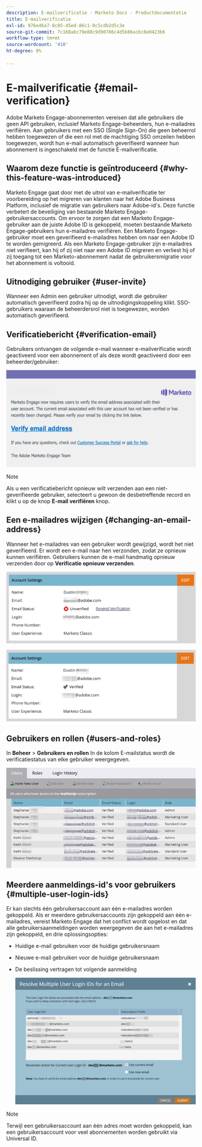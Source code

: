 ```yaml
---
description: E-mailverificatie - Marketo Docs - Productdocumentatie
title: E-mailverificatie
exl-id: 976e46a7-8c85-45ed-86c1-0c5cdb2d5c3e
source-git-commit: 7c168abc79e88c9d90786c4d5b86acbc8e0423b6
workflow-type: tm+mt
source-wordcount: '410'
ht-degree: 0%

---
```


# E-mailverificatie {#email-verification}

Adobe Marketo Engage-abonnementen vereisen dat alle gebruikers die geen API gebruiken, inclusief Marketo Engage-beheerders, hun e-mailadres verifiëren. Aan gebruikers met een SSO (Single Sign-On) die geen beheerrol hebben toegewezen of die een rol met de machtiging SSO omzeilen hebben toegewezen, wordt hun e-mail automatisch geverifieerd wanneer hun abonnement is ingeschakeld met de functie E-mailverificatie.

## Waarom deze functie is geïntroduceerd {#why-this-feature-was-introduced}

Marketo Engage gaat door met de uitrol van e-mailverificatie ter voorbereiding op het migreren van klanten naar het Adobe Business Platform, inclusief de migratie van gebruikers naar Adobe-id&#39;s. Deze functie verbetert de beveiliging van bestaande Marketo Engage-gebruikersaccounts. Om ervoor te zorgen dat een Marketo Engage-gebruiker aan de juiste Adobe ID is gekoppeld, moeten bestaande Marketo Engage-gebruikers hun e-mailadres verifiëren. Een Marketo Engage-gebruiker moet een geverifieerd e-mailadres hebben om naar een Adobe ID te worden gemigreerd. Als een Marketo Engage-gebruiker zijn e-mailadres niet verifieert, kan hij of zij niet naar een Adobe ID migreren en verliest hij of zij toegang tot een Marketo-abonnement nadat de gebruikersmigratie voor het abonnement is voltooid.

## Uitnodiging gebruiker {#user-invite}

Wanneer een Admin een gebruiker uitnodigt, wordt die gebruiker automatisch geverifieerd zodra hij op de uitnodigingskoppeling klikt. SSO-gebruikers waaraan de beheerdersrol niet is toegewezen, worden automatisch geverifieerd.

## Verificatiebericht {#verification-email}

Gebruikers ontvangen de volgende e-mail wanneer e-mailverificatie wordt geactiveerd voor een abonnement of als deze wordt geactiveerd door een beheerder/gebruiker:

![](assets/email-verification-1.png)

>[!NOTE]
>
>Als u een verificatiebericht opnieuw wilt verzenden aan een niet-geverifieerde gebruiker, selecteert u gewoon de desbetreffende record en klikt u op de knop **E-mail verifiëren** knop.

## Een e-mailadres wijzigen {#changing-an-email-address}

Wanneer het e-mailadres van een gebruiker wordt gewijzigd, wordt het niet geverifieerd. Er wordt een e-mail naar hen verzonden, zodat ze opnieuw kunnen verifiëren. Gebruikers kunnen de e-mail handmatig opnieuw verzenden door op **Verificatie opnieuw verzenden**.

![](assets/email-verification-2.png)

![](assets/email-verification-3.png)

## Gebruikers en rollen {#users-and-roles}

In **Beheer** > **Gebruikers en rollen** In de kolom E-mailstatus wordt de verificatiestatus van elke gebruiker weergegeven.

![](assets/email-verification-4.png)

## Meerdere aanmeldings-id&#39;s voor gebruikers {#multiple-user-login-ids}

Er kan slechts één gebruikersaccount aan één e-mailadres worden gekoppeld. Als er meerdere gebruikersaccounts zijn gekoppeld aan één e-mailadres, vereist Marketo Engage dat het conflict wordt opgelost en dat alle gebruikersaanmeldingen worden weergegeven die aan het e-mailadres zijn gekoppeld, en drie oplossingsopties:

* Huidige e-mail gebruiken voor de huidige gebruikersnaam
* Nieuwe e-mail gebruiken voor de huidige gebruikersnaam
* De beslissing vertragen tot volgende aanmelding

  ![](assets/email-verification-5.png)

>[!NOTE]
>
>Terwijl een gebruikersaccount aan één adres moet worden gekoppeld, kan een gebruikersaccount voor veel abonnementen worden gebruikt via Universal ID.
